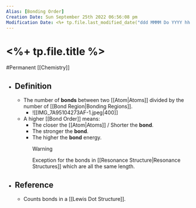 ```yaml
---
Alias: [Bonding Order]
Creation Date: Sun September 25th 2022 06:56:08 pm 
Modification Date: <%+ tp.file.last_modified_date("ddd MMMM Do YYYY hh:mm:ss a") %>
---
```

# <%+ tp.file.title %>
#Permanent [[Chemistry]]

- ## Definition
	- The number of **bonds** between two [[Atom|Atoms]] divided by the number of [[Bond Region|Bonding Regions]]. 
		- ![[IMG_7A95104273AF-1.jpeg|400]]
	- A higher [[Bond Order]] means:
		- The closer the [[Atom|Atoms]] / Shorter the **bond**.
		- The stronger the **bond**.
		- The higher the **bond** energy.
		  > [!Warning]
		  > Exception for the bonds in [[Resonance Structure|Resonance Structures]] which are all the same length.
- ## Reference
	- Counts bonds in a [[Lewis Dot Structure]].